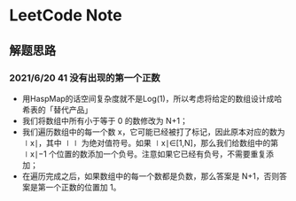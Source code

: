 # LeetCode Note

## 解题思路

### 2021/6/20 41 没有出现的第一个正数

* 用HaspMap的话空间复杂度就不是Log(1)，所以考虑将给定的数组设计成哈希表的「替代产品」
* 我们将数组中所有小于等于 0 的数修改为 N+1；
* 我们遍历数组中的每一个数 x，它可能已经被打了标记，因此原本对应的数为 ∣x∣，其中 ∣∣ 为绝对值符号。如果 ∣x∣∈[1,N]，那么我们给数组中的第 ∣x∣−1 个位置的数添加一个负号。注意如果它已经有负号，不需要重复添加；
* 在遍历完成之后，如果数组中的每一个数都是负数，那么答案是 N+1，否则答案是第一个正数的位置加 1。
